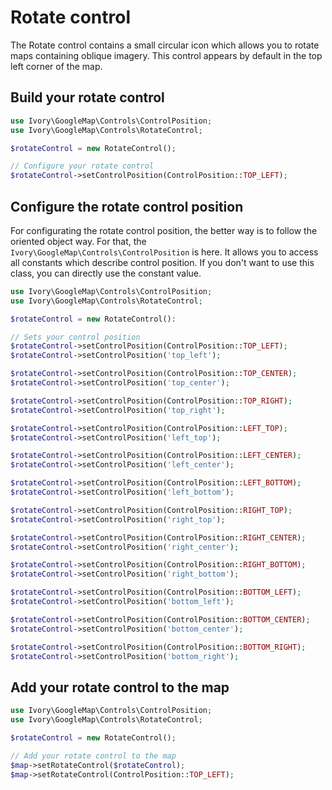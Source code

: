 # Rotate control

The Rotate control contains a small circular icon which allows you to rotate maps containing oblique imagery. This
control appears by default in the top left corner of the map.

## Build your rotate control

``` php
use Ivory\GoogleMap\Controls\ControlPosition;
use Ivory\GoogleMap\Controls\RotateControl;

$rotateControl = new RotateControl();

// Configure your rotate control
$rotateControl->setControlPosition(ControlPosition::TOP_LEFT);
```

## Configure the rotate control position

For configurating the rotate control position, the better way is to follow the oriented object way. For that, the
``Ivory\GoogleMap\Controls\ControlPosition`` is here. It allows you to access all constants which describe control
position. If you don't want to use this class, you can directly use the constant value.

``` php
use Ivory\GoogleMap\Controls\ControlPosition;
use Ivory\GoogleMap\Controls\RotateControl;

$rotateControl = new RotateControl():

// Sets your control position
$rotateControl->setControlPosition(ControlPosition::TOP_LEFT);
$rotateControl->setControlPosition('top_left');

$rotateControl->setControlPosition(ControlPosition::TOP_CENTER);
$rotateControl->setControlPosition('top_center');

$rotateControl->setControlPosition(ControlPosition::TOP_RIGHT);
$rotateControl->setControlPosition('top_right');

$rotateControl->setControlPosition(ControlPosition::LEFT_TOP);
$rotateControl->setControlPosition('left_top');

$rotateControl->setControlPosition(ControlPosition::LEFT_CENTER);
$rotateControl->setControlPosition('left_center');

$rotateControl->setControlPosition(ControlPosition::LEFT_BOTTOM);
$rotateControl->setControlPosition('left_bottom');

$rotateControl->setControlPosition(ControlPosition::RIGHT_TOP);
$rotateControl->setControlPosition('right_top');

$rotateControl->setControlPosition(ControlPosition::RIGHT_CENTER);
$rotateControl->setControlPosition('right_center');

$rotateControl->setControlPosition(ControlPosition::RIGHT_BOTTOM);
$rotateControl->setControlPosition('right_bottom');

$rotateControl->setControlPosition(ControlPosition::BOTTOM_LEFT);
$rotateControl->setControlPosition('bottom_left');

$rotateControl->setControlPosition(ControlPosition::BOTTOM_CENTER);
$rotateControl->setControlPosition('bottom_center');

$rotateControl->setControlPosition(ControlPosition::BOTTOM_RIGHT);
$rotateControl->setControlPosition('bottom_right');
```

## Add your rotate control to the map

``` php
use Ivory\GoogleMap\Controls\ControlPosition;
use Ivory\GoogleMap\Controls\RotateControl;

$rotateControl = new RotateControl();

// Add your rotate control to the map
$map->setRotateControl($rotateControl);
$map->setRotateControl(ControlPosition::TOP_LEFT);
```
